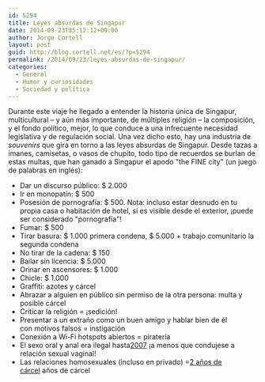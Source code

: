 ```yaml
---
id: 5294
title: Leyes absurdas de Singapur
date: 2014-09-23T05:12:12+00:00
author: Jorge Cortell
layout: post
guid: http://blog.cortell.net/es/?p=5294
permalink: /2014/09/23/leyes-absurdas-de-singapur/
categories:
  - General
  - Humor y curiosidades
  - Sociedad y polí­tica
---
```

Durante este viaje he llegado a entender la historia única de Singapur, multicultural – y aún más importante, de múltiples religión – la composición, y el fondo político, mejor, lo que conduce a una infrecuente necesidad legislativa y de regulación social. Una vez dicho esto, hay una industria de _souvenirs_ que gira en torno a las leyes absurdas de Singapur. Desde tazas a imanes, camisetas, o vasos de chupito, todo tipo de recuerdos se burlan de estas multas, que han ganado a Singapur el apodo "the FINE city" (un juego de palabras en inglés):

  * Dar un discurso público: $ 2.000
  * Ir en monopatín: $ 500
  * Posesión de pornografía: $ 500. Nota: incluso estar desnudo en tu propia casa o habitación de hotel, si es visible desde el exterior, ¡puede ser considerado "pornografía"!
  * Fumar: $ 500
  * Tirar basura: $ 1.000 primera condena, $ 5.000 + trabajo comunitario la segunda condena
  * No tirar de la cadena: $ 150
  * Bailar sin licencia: $ 5.000
  * Orinar en ascensores: $ 1.000
  * Chicle: $ 1.000
  * Graffiti: azotes y cárcel
  * Abrazar a alguien en público sin permiso de la otra persona: multa y posible cárcel
  * Criticar la religión = ¡sedición!
  * Presentar a un extraño como un buen amigo y hablar bien de él con motivos falsos = instigación
  * Conexión a Wi-Fi hotspots abiertos = piratería
  * El sexo oral y anal era ilegal hasta<a title="http://www.theguardian.com/world/2007/oct/24/gayrights.uk" href="http://www.theguardian.com/world/2007/oct/24/gayrights.uk" target="_blank">2007</a> ¡a menos que condujese a relación sexual vaginal!
  * Las relaciones homosexuales (incluso en privado) =<a title="https://en.wikipedia.org/wiki/Section_377A_of_the_Penal_Code_(Singapore)" href="https://en.wikipedia.org/wiki/Section_377A_of_the_Penal_Code_(Singapore)" target="_blank">2 años de cárcel</a> años de cárcel